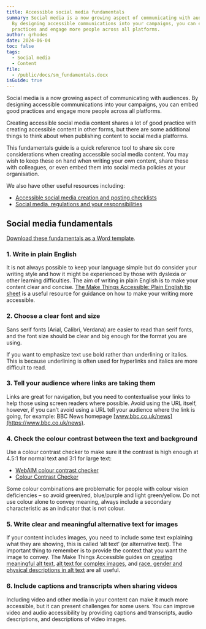 ```yaml
---
title: Accessible social media fundamentals
summary: Social media is a now growing aspect of communicating with audiences.
  By designing accessible communications into your campaigns, you can embed good
  practices and engage more people across all platforms.
author: grhodes
date: 2024-06-04
toc: false
tags:
  - Social media
  - Content
file:
  - /public/docs/sm_fundamentals.docx
isGuide: true
---
```

Social media is a now growing aspect of communicating with audiences. By designing accessible communications into your campaigns, you can embed good practices and engage more people across all platforms.

Creating accessible social media content shares a lot of good practice with creating accessible content in other forms, but there are some additional things to think about when publishing content to social media platforms.

This fundamentals guide is a quick reference tool to share six core considerations when creating accessible social media content. You may wish to keep these on hand when writing your own content, share these with colleagues, or even embed them into social media policies at your organisation.

We also have other useful resources including:

* [Accessible social media creation and posting checklists](https://www.makethingsaccessible.com/guides/social-media-content-and-publishing-checklists/)
* [Social media, regulations and your responsibilities](https://www.makethingsaccessible.com/guides/social-media-and-your-responsibilities/)

## Social media fundamentals

[Download these fundamentals as a Word template](/docs/sm_fundamentals.docx).

### 1. Write in plain English

It is not always possible to keep your language simple but do consider your writing style and how it might be experienced by those with dyslexia or other learning difficulties. The aim of writing in plain English is to make your content clear and concise. [The Make Things Accessible: Plain English tip sheet](https://www.makethingsaccessible.com/guides/plain-english-tip-sheet/) is a useful resource for guidance on how to make your writing more accessible.

### 2. Choose a clear font and size

Sans serif fonts (Arial, Calibri, Verdana) are easier to read than serif fonts, and the font size should be clear and big enough for the format you are using.

If you want to emphasize text use bold rather than underlining or italics. This is because underlining is often used for hyperlinks and italics are more difficult to read.

### 3. Tell your audience where links are taking them

Links are great for navigation, but you need to contextualise your links to help those using screen readers where possible. Avoid using the URL itself, however, if you can’t avoid using a URL tell your audience where the link is going, for example: BBC News homepage [www.bbc.co.uk/news](https://www.bbc.co.uk/news).

### 4. Check the colour contrast between the text and background

Use a colour contrast checker to make sure it the contrast is high enough at 4.5:1 for normal text and 3:1 for large text:

* [WebAIM colour contrast checker](https://webaim.org/resources/contrastchecker/)
* [Colour Contrast Checker](https://colourcontrast.cc/)

Some colour combinations are problematic for people with colour vision deficiencies – so avoid green/red, blue/purple and light green/yellow. Do not use colour alone to convey meaning, always include a secondary characteristic as an indicator that is not colour.

### 5. Write clear and meaningful alternative text for images

If your content includes images, you need to include some text explaining what they are showing, this is called ‘alt text’ (or alternative text). The important thing to remember is to provide the context that you want the image to convey. The Make Things Accessible guides on [creating meaningful alt text](https://www.makethingsaccessible.com/guides/creating-meaningful-alternative-text/), [alt text for complex images](https://www.makethingsaccessible.com/guides/complex-images-making-sense-for-accessibility/), and [race, gender and physical descriptions in alt text](https://www.makethingsaccessible.com/guides/alternative-text-race-gender-and-physical-descriptions/) are all useful.

### 6. Include captions and transcripts when sharing videos

Including video and other media in your content can make it much more accessible, but it can present challenges for some users. You can improve video and audio accessibility by providing captions and transcripts, audio descriptions, and descriptions of video images.
